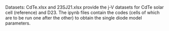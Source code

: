 Datasets: CdTe.xlsx and 23SJ21.xlsx provide the j-V datasets for CdTe solar cell (reference) and D23.
The ipynb files contain the codes (cells of which are to be run one after the other) to obtain the single diode model parameters.
